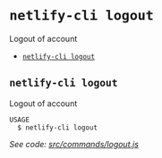 `netlify-cli logout`
====================

Logout of account

* [`netlify-cli logout`](#netlify-cli-logout)

## `netlify-cli logout`

Logout of account

```
USAGE
  $ netlify-cli logout
```

_See code: [src/commands/logout.js](https://github.com/netlify/cli/blob/v0.0.0/src/commands/logout.js)_
